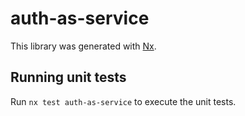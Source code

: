 # auth-as-service

This library was generated with [Nx](https://nx.dev).

## Running unit tests

Run `nx test auth-as-service` to execute the unit tests.
